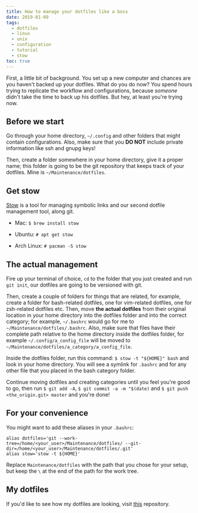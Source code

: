 ```yaml
---
title: How to manage your dotfiles like a boss
date: 2019-01-09
tags:
  - dotfiles
  - linux
  - unix
  - configuration
  - tutorial
  - stow
toc: true
---
```


First, a little bit of background. You set up a new computer and chances are you haven't backed up your dotfiles. What do you do now? You spend hours trying to replicate the workflow and configurations, because _someone_ didn't take the time to back up his dotfiles. But hey, at least you're trying now.

## Before we start

Go through your home directory, `~/.config` and other folders that might contain configurations. Also, make sure that you **DO NOT** include private information like ssh and gnupg keys!

Then, create a folder somewhere in your home directory, give it a proper name; this folder is going to be the git repository that keeps track of your dotfiles. Mine is `~/Maintenance/dotfiles`.

## Get stow

[Stow](https://www.gnu.org/software/stow/) is a tool for managing symbolic links and our second dotfile management tool, along git.

- Mac: `$ brew install stow`

- Ubuntu: `# apt get stow`

- Arch Linux: `# pacman -S stow`

## The actual management

Fire up your terminal of choice, `cd` to the folder that you just created and run `git init`, our dotfiles are going to be versioned with git.

Then, create a couple of folders for things that are related, for example, create a folder for bash-related dotfiles, one for vim-related dotfiles, one for zsh-related dotfiles etc. Then, move **the actual dotfiles** from their original location in your home directory into the dotfiles folder and into the correct category; for example, `~/.bashrc` would go for me to `~/Maintenance/dotfiles/.bashrc`. Also, make sure that files have their complete path relative to the home directory inside the dotfiles folder, for example `~/.config/a_config_file` will be moved to `~/Maintenance/dotfiles/a_category/a_config_file`.

Inside the dotfiles folder, run this command: `$ stow -t "${HOME}" bash` and look in your home directory. You will see a symlink for `.bashrc` and for any other file that you placed in the bash category folder.

Continue moving dotfiles and creating categories until you feel you're good to go, then run `$ git add -A`, `$ git commit -a -m "$(date)` and `$ git push <the_origin.git> master` and you're done!

## For your convenience

You might want to add these aliases in your `.bashrc`:

```shell
alias dotfiles='git --work-tree=/home/<your_user>/Maintenance/dotfiles/ --git-dir=/home/<your_user>/Maintenance/dotfiles/.git'
alias stow='stow -t ${HOME}'
```

Replace `Maintenance/dotfiles` with the path that you chose for your setup, but keep the `\` at the end of the path for the work tree.

## My dotfiles

If you'd like to see how my dotfiles are looking, visit [this](https://github.com/cezarmathe/dotfiles) repository.
